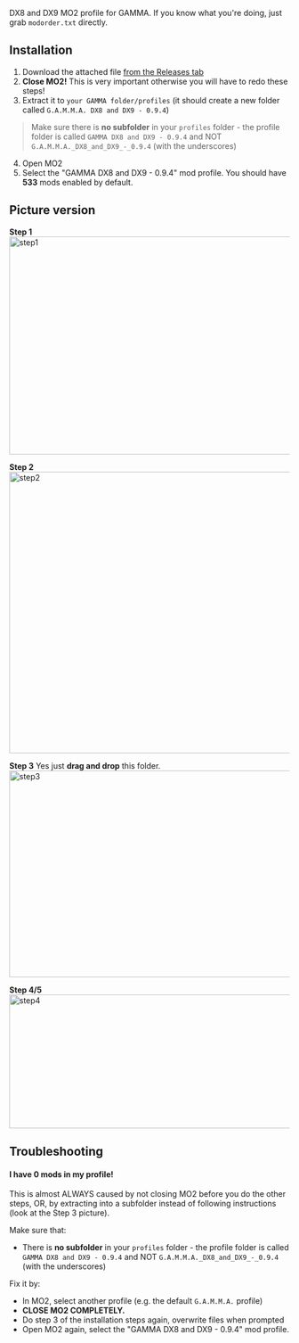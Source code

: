 DX8 and DX9 MO2 profile for GAMMA. If you know what you're doing, just grab `modorder.txt` directly.

## Installation
1. Download the attached file [from the Releases tab](https://github.com/veerserif/gamma-dx8-and-dx9/releases)
2. **Close MO2!** This is very important otherwise you will have to redo these steps!
3. Extract it to `your GAMMA folder/profiles` (it should create a new folder called `G.A.M.M.A. DX8 and DX9 - 0.9.4`)
  > Make sure there is **no subfolder** in your `profiles` folder - the profile folder is called `GAMMA DX8 and DX9 - 0.9.4` and NOT `G.A.M.M.A._DX8_and_DX9_-_0.9.4` (with the underscores)
4. Open MO2
5.  Select the "GAMMA DX8 and DX9 - 0.9.4" mod profile. You should have **533** mods enabled by default.

## Picture version

**Step 1**<br/>
<img width="625" height="391" alt="step1" src="https://github.com/user-attachments/assets/136209e0-051d-4e04-9d2b-b8554eea1c3e" />

**Step 2**<br/>
<img width="643" height="505" alt="step2" src="https://github.com/user-attachments/assets/4ba7165b-f202-4d03-96b7-285b8a891c94" />

**Step 3** Yes just **drag and drop** this folder. <!--fml--><br/>
<img width="771" height="371" alt="step3" src="https://github.com/user-attachments/assets/0cf147ef-ca8c-46a1-8099-4c92d011c746" />


**Step 4/5**<br/>
<img width="573" height="240" alt="step4" src="https://github.com/user-attachments/assets/271e806f-21aa-462b-a839-20250cff9ce6" />

## Troubleshooting

#### I have 0 mods in my profile!
This is almost ALWAYS caused by not closing MO2 before you do the other steps, OR, by extracting into a subfolder instead of following instructions (look at the Step 3 picture). 

Make sure that:
- There is **no subfolder** in your `profiles` folder - the profile folder is called `GAMMA DX8 and DX9 - 0.9.4` and NOT `G.A.M.M.A._DX8_and_DX9_-_0.9.4` (with the underscores)
<!--I swear to god I'm going to add a .txt file called "if this is in your profiles folder YOU FUCKED UP"-->

Fix it by:
- In MO2, select another profile (e.g. the default `G.A.M.M.A.` profile)
- **CLOSE MO2 COMPLETELY.**
- Do step 3 of the installation steps again, overwrite files when prompted
- Open MO2 again, select the "GAMMA DX8 and DX9 - 0.9.4" mod profile.
